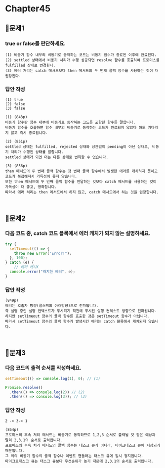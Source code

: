 # Chapter45
## 📌문제1

### true or false를 판단하세요.

```
(1) 비동기 함수 내부의 비동기로 동작하는 코드는 비동기 함수가 종료된 이후에 완료된다.
(2) settled 상태에서 비동기 처리가 수행 성공되면 resolve 함수를 호출하여 프로미스를 fulfilled 상태로 변경한다.
(3) 에러 처리는 catch 메서드보다 then 메서드의 두 번째 콜백 함수를 사용하는 것이 더 권장된다.
```

### 답안 작성
```
(1) true
(2) false
(3) false
```
```
(1) (843p) 
비동기 함수란 함수 내부에 비동기로 동작하는 코드를 포함한 함수를 말합니다.
비동기 함수를 호출하면 함수 내부의 비동기로 동작하는 코드가 완료되지 않았다 해도 기다리지 않고 즉시 종료됩니다.

(2) (851p)
settled 상태는 fulfilled, rejected 상태와 상관없이 pending이 아닌 상태로, 비동기 처리가 수행된 상태를 말합니다.
settled 상태가 되면 더는 다른 상태로 변화할 수 없습니다.

(3) (856p)
then 메서드의 두 번째 콜백 함수는 첫 번째 콜백 함수에서 발생한 에러를 캐치하지 못하고
코드가 복잡해져서 가독성이 좋지 않습니다.
또한 then 메서드에 두 번째 콜백 함수를 전달하는 것보다 catch 메서드를 사용하는 것이 가독성이 더 좋고, 명확합니다.
따라서 에러 처리는 then 메서드에서 하지 않고, catch 메서드에서 하는 것을 권장합니다.
```

<br>

## 📌문제2

### 다음 코드 중, catch 코드 블록에서 에러 캐치가 되지 않는 설명하세요.
```js
try {
  setTimeout(() => {
    throw new Error("Error!");
  }, 100);
} catch (e) {
    // 에러 캐치X
  console.error("캐치한 에러", e);
}
```

### 답안 작성
```
(849p)
에러는 호출자 방향(콜스택의 아래방향)으로 전파됩니다.
즉 실행 중인 실행 컨텍스트가 푸시되기 직전에 푸시된 실행 컨텍스트 방향으로 전파됩니다.
하지만 setTimeout 함수의 콜백 함수를 호출한 것은 setTimeout 함수가 아닙니다.
따라서 setTimeout 함수의 콜백 함수가 발생시킨 에러는 catch 블록에서 캐치되지 않습니다.
```

<br>

## 📌문제3
### 다음 코드의 출력 순서를 작성하세요.
```js
setTimeout(() => console.log(1), 0); // (1)

Promise.resolve()
  .then(() => console.log(2)) // (2)
  .then(() => console.log(3)); // (3)
```

### 답안 작성
```
2 -> 3-> 1
```
```
(864p)
프로미스의 후속 처리 메서드는 비동기로 동작하므로 1,2,3 순서로 출력될 것 같은 예상과 달리 2,3,1의 순서로 출력됩니다.
프로미스의 후속 처리 메서드의 콜백 함수는 태스크 큐가 아니라, 마이크태스크 큐에 저장되기 때문입니다.
그 외의 비동기 함수의 콜백 함수나 이벤트 핸들러는 태스크 큐에 일시 정지됩니다.
마이크로태스크 큐는 태스크 큐보다 우선순위가 높기 때문에 2,3,1의 순서로 출력됩니다.
```

<br>

